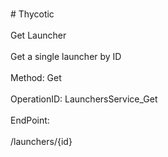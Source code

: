 <br>#     Thycotic</br>
<br>Get Launcher</br>
<br>Get a single launcher by ID</br>
<br>Method: Get</br>
<br>OperationID: LaunchersService_Get</br>
<br>EndPoint:</br>
<br>/launchers/{id}</br>
